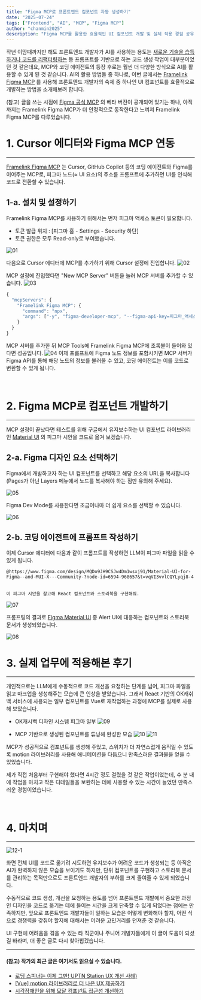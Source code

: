 ```yaml
---
title: "Figma MCP로 프론트엔드 컴포넌트 자동 생성하기"
date: "2025-07-24"
tags: ["Frontend", "AI", "MCP", "Figma MCP"]
author: "chanmin2025"
description: "Figma MCP를 활용한 효율적인 UI 컴포넌트 개발 및 실제 적용 경험 공유"
---
```


작년 이맘때까지만 해도 프론트엔드 개발자가 AI를 사용하는 용도는 [새로운 기술을 습득하거나 코드를 리팩터링하는](https://devocean.sk.com/blog/techBoardDetail.do?ID=165847) 등 프롬프트를 기반으로 하는 코드 생성 작업이 대부분이었던 것 같은데요, MCP와 코딩 에이전트의 등장 후로는 훨씬 더 다양한 방식으로 AI를 활용할 수 있게 된 것 같습니다.
AI의 활용 방법들 중 하나로, 이번 글에서는 [Framelink Figma MCP](https://github.com/GLips/Figma-Context-MCP) 를 사용해 프론트엔드 개발자의 숙제 중 하나인 UI 컴포넌트를 효율적으로 개발하는 방법을 소개해보려 합니다.

(참고) 글을 쓰는 시점에 [Figma 공식 MCP](https://help.figma.com/hc/ko/articles/32132100833559-Dev-Mode-MCP-%EC%84%9C%EB%B2%84-%EC%95%88%EB%82%B4%EC%84%9C) 의 베타 버전이 공개되어 있기는 하나, 아직까지는 Framelink Figma MCP가 더 안정적으로 동작한다고 느껴져 Framelink Figma MCP를 다루었습니다.

# 1. Cursor 에디터와 Figma MCP 연동
---
[Framelink Figma MCP](https://github.com/GLips/Figma-Context-MCP) 는 Cursor, GitHub Copilot 등의 코딩 에이전트와 Figma를 이어주는 MCP로, 피그마 노드(≈ UI 요소)의 주소를 프롬프트에 추가하면 UI를 인식해 코드로 전환할 수 있습니다.

## 1-a. 설치 및 설정하기
Framelink Figma MCP를 사용하기 위해서는 먼저 피그마 액세스 토큰이 필요합니다.

* 토큰 발급 위치 : [피그마 홈 - Settings - Security 하단]
* 토큰 권한은 모두 Read-only로 부여했습니다.

![01](./01.png)

다음으로 Cursor 에디터에 MCP를 추가하기 위해 Cursor 설정에 진입합니다.
![02](./02.png)

MCP 설정에 진입했다면 "New MCP Server" 버튼을 눌러 MCP 서버를 추가할 수 있습니다.
![03](./03.png)

```js
{
  "mcpServers": {
    "Framelink Figma MCP": {
      "command": "npx",
      "args": ["-y", "figma-developer-mcp", "--figma-api-key=피그마_액세스_토큰", "--stdio"]
    }
  }
}
```
MCP 서버를 추가한 뒤 MCP Tools에 Framelink Figma MCP에 초록불이 들어와 있다면 성공입니다.
![04](./04.png)
이제 프롬프트에 Figma 노드 정보를 포함시키면 MCP 서버가 Figma API를 통해 해당 노드의 정보를 불러올 수 있고, 코딩 에이전트는 이를 코드로 변환할 수 있게 됩니다.

<br/>

# 2. Figma MCP로 컴포넌트 개발하기
---
MCP 설정이 끝났다면 테스트를 위해 구글에서 유지보수하는 UI 컴포넌트 라이브러리인 [Material UI](https://www.figma.com/community/file/912837788133317724/material-ui-for-figma-and-mui-x) 의 피그마 시안을 코드로 옮겨 보겠습니다.

## 2-a. Figma 디자인 요소 선택하기
Figma에서 개발하고자 하는 UI 컴포넌트를 선택하고 해당 요소의 URL을 복사합니다(Pages가 아닌 Layers 메뉴에서 노드를 복사해야 하는 점만 유의해 주세요).

![05](./05.png)

Figma Dev Mode를 사용한다면 조금이나마 더 쉽게 요소를 선택할 수 있습니다.

![06](./06.png)

## 2-b. 코딩 에이전트에 프롬프트 작성하기
이제 Cursor 에디터에 다음과 같이 프롬프트를 작성하면 LLM이 피그마 파일을 읽을 수 있게 됩니다.

```
@https://www.figma.com/design/MQDo9JH9CSJw4Dm1wsxj91/Material-UI-for-Figma--and-MUI-X---Community-?node-id=6594-968657&t=vqVI3vvlCQYLyqj8-4


이 피그마 시안을 참고해 React 컴포넌트와 스토리북을 구현해줘.
```

![07](./07.png)

프롬프팅의 결과로 [Figma Material UI](https://www.figma.com/design/OZujJWaiPQwe7kHUgO9AeC/Material-UI-for-Figma--and-MUI-X---Community-) 중 Alert UI에 대응하는 컴포넌트와 스토리북 문서가 생성되었습니다.

![08](./08.gif)

# 3. 실제 업무에 적용해본 후기
---
개인적으로는 LLM에게 수동적으로 코드 개선을 요청하는 단계를 넘어, 피그마 파일을 읽고 마크업을 생성해주는 모습에 큰 인상을 받았습니다. 그래서 React 기반의 OK캐쉬백 서비스에 사용되는 일부 컴포넌트를 Vue로 재작업하는 과정에 MCP를 실제로 사용해 보았습니다.

* OK캐시백 디자인 시스템 피그마 일부
![09](./09.png)

* MCP 기반으로 생성된 컴포넌트를 튜닝해 완성한 모습
![10](./10.gif)
![11](./11.gif)

MCP가 성공적으로 컴포넌트를 생성해 주었고, 스위치가 더 자연스럽게 움직일 수 있도록 motion 라이브러리를 사용해 애니메이션을 다듬으니 만족스러운 결과물을 얻을 수 있었습니다.

제가 직접 처음부터 구현해야 했다면 4시간 정도 걸렸을 것 같은 작업이었는데, 수 분 내에 작업을 마치고 작은 디테일들을 보완하는 데에 사용할 수 있는 시간이 늘었던 만족스러운 경험이었습니다.

<br/>

# 4. 마치며
---
![12-1](./12-1.png)

화면 전체 UI를 코드로 옮기려 시도하면 유지보수가 어려운 코드가 생성되는 등 아직은 AI가 완벽하지 않은 모습을 보이기도 하지만,
단위 컴포넌트를 구현하고 스토리북 문서를 관리하는 목적만으로도 프론트엔드 개발자의 부하를 크게 줄여줄 수 있게 되었습니다.

수동적으로 코드 생성, 개선을 요청하는 용도를 넘어 프론트엔드 개발에서 중요한 과정인 디자인을 코드로 옮기는 데에 들이는 시간을 크게 단축할 수 있게 되었다는 점에는 만족하지만, 앞으로 프론트엔드 개발자들이 일하는 모습은 어떻게 변화해야 할지, 어떤 식으로 경쟁력을 갖춰야 할지에 대해서는 어려운 고민거리를 던져준 것 같습니다.

UI 구현에 어려움을 겪을 수 있는 타 직군이나 주니어 개발자들에게 이 글이 도움이 되셨길 바라며, 더 좋은 글로 다시 찾아뵙겠습니다.

---
#### (참고) 작가의 최근 글은 여기서도 읽으실 수 있습니다.

* [로딩 스피너는 이제 그만! UPTN Station UX 개선 사례)](https://techtopic.skplanet.com/uptn-loadingspinner/)
* [[Vue] motion 라이브러리로 더 나은 UX 제공하기](https://devocean.sk.com/blog/techBoardDetail.do?ID=167311)
* [시각장애인을 위해 모달 컴포넌트 접근성 개선하기](https://devocean.sk.com/blog/techBoardDetail.do?ID=167206)

